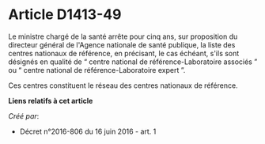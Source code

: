 # Article D1413-49

Le ministre chargé de la santé arrête pour cinq ans, sur proposition du directeur général de l'Agence nationale de santé
publique, la liste des centres nationaux de référence, en précisant, le cas échéant, s'ils sont désignés en qualité de “
centre national de référence-Laboratoire associés ” ou “ centre national de référence-Laboratoire expert ”. 

Ces centres constituent le réseau des centres nationaux de référence.

**Liens relatifs à cet article**

_Créé par_:

  - Décret n°2016-806 du 16 juin 2016 - art. 1
